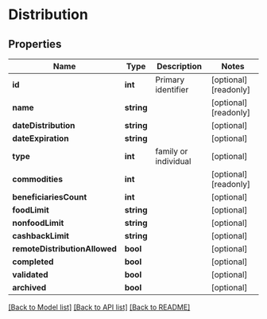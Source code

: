 # Distribution

## Properties
Name | Type | Description | Notes
------------ | ------------- | ------------- | -------------
**id** | **int** | Primary identifier | [optional] [readonly] 
**name** | **string** |  | [optional] [readonly] 
**dateDistribution** | **string** |  | [optional] 
**dateExpiration** | **string** |  | [optional] 
**type** | **int** | family or individual | [optional] 
**commodities** | **int** |  | [optional] [readonly] 
**beneficiariesCount** | **int** |  | [optional] 
**foodLimit** | **string** |  | [optional] 
**nonfoodLimit** | **string** |  | [optional] 
**cashbackLimit** | **string** |  | [optional] 
**remoteDistributionAllowed** | **bool** |  | [optional] 
**completed** | **bool** |  | [optional] 
**validated** | **bool** |  | [optional] 
**archived** | **bool** |  | [optional] 

[[Back to Model list]](../README.md#documentation-for-models) [[Back to API list]](../README.md#documentation-for-api-endpoints) [[Back to README]](../README.md)


